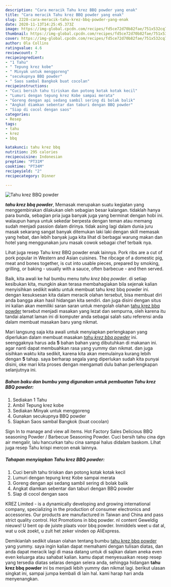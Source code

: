 ```yaml
---
description: "Cara meracik Tahu krez BBQ powder yang enak"
title: "Cara meracik Tahu krez BBQ powder yang enak"
slug: 2228-cara-meracik-tahu-krez-bbq-powder-yang-enak
date: 2020-11-13T14:25:45.373Z
image: https://img-global.cpcdn.com/recipes/fd5ce72d70b82fae/751x532cq70/tahu-krez-bbq-powder-foto-resep-utama.jpg
thumbnail: https://img-global.cpcdn.com/recipes/fd5ce72d70b82fae/751x532cq70/tahu-krez-bbq-powder-foto-resep-utama.jpg
cover: https://img-global.cpcdn.com/recipes/fd5ce72d70b82fae/751x532cq70/tahu-krez-bbq-powder-foto-resep-utama.jpg
author: Ola Collins
ratingvalue: 4.6
reviewcount: 7
recipeingredient:
- "1 Tahu"
- " Tepung krez kobe"
- " Minyak untuk menggoreng"
- "secukupnya BBQ powder"
- " Saos sambal Bangkok buat cocolan"
recipeinstructions:
- "Cuci bersih tahu tiriskan dan potong kotak kotak kecil"
- "Lumuri dengan tepung krez Kobe sampai merata"
- "Goreng dengan api sedang sambil sering di bolak balik"
- "Angkat diamkan sebentar dan taburi dengan BBQ powder"
- "Siap di cocol dengan saos"
categories:
- Resep
tags:
- tahu
- krez
- bbq

katakunci: tahu krez bbq 
nutrition: 295 calories
recipecuisine: Indonesian
preptime: "PT31M"
cooktime: "PT34M"
recipeyield: "2"
recipecategory: Dinner

---
```



![Tahu krez BBQ powder](https://img-global.cpcdn.com/recipes/fd5ce72d70b82fae/751x532cq70/tahu-krez-bbq-powder-foto-resep-utama.jpg)

<b><i>tahu krez bbq powder</i></b>, Memasak merupakan suatu kegiatan yang menggembirakan dilakukan oleh sebagian besar kalangan. tidaklah hanya para bunda, sebagian pria juga banyak juga yang berminat dengan hobi ini. walaupun hanya untuk sekedar berpesta dengan teman atau memang sudah menjadi passion dalam dirinya. tidak asing lagi dalam dunia juru masak sekarang sangat banyak ditemukan laki laki dengan skill memasak yang hebat, dan lebih banyak juga kita lihat di berbagai warung makan dan hotel yang menggunakan juru masak cowok sebagai chef terbaik nya.

Lihat juga resep Tahu krez BBQ powder enak lainnya. Pork ribs are a cut of pork popular in Western and Asian cuisines. The ribcage of a domestic pig, meat and bones together, is cut into usable pieces, prepared by smoking, grilling, or baking - usually with a sauce, often barbecue - and then served.

Baik, kita awali ke hal bumbu menu <i>tahu krez bbq powder</i>. di setiap kesibukan kita, mungkin akan terasa membahagiakan bila sejenak kalian menyisihkan sedikit waktu untuk membuat tahu krez bbq powder ini. dengan kesuksesan kita dalam meracik olahan tersebut, bisa membuat diri anda bangga akan hasil hidangan kita sendiri. dan juga disini dengan situs ini kalian akan memiliki saran saran untuk mengolah olahan <u>tahu krez bbq powder</u> tersebut menjadi masakan yang lezat dan sempurna, oleh karena itu tandai alamat laman ini di komputer anda sebagai salah satu referensi anda dalam membuat masakan baru yang nikmat.


Mari langsung saja kita awali untuk menyiapkan perlengkapan yang diperlukan dalam membuat masakan <u><i>tahu krez bbq powder</i></u> ini. seenggaknya harus ada <b>5</b> bahan bahan yang dibutuhkan di makanan ini. agar nanti dapat membuahkan rasa yang yummy dan nikmat. dan juga sisihkan waktu kita sedikit, karena kita akan memulainya kurang lebih dengan <b>5</b> tahap. saya berharap segala yang diperlukan sudah kita punyai disini, oke mari kita proses dengan mengamati dulu bahan perlengkapan selanjutnya ini.

<!--inarticleads1-->

##### Bahan baku dan bumbu yang digunakan untuk pembuatan Tahu krez BBQ powder:

1. Sediakan 1 Tahu
1. Ambil  Tepung krez kobe
1. Sediakan  Minyak untuk menggoreng
1. Gunakan secukupnya BBQ powder
1. Siapkan  Saos sambal Bangkok (buat cocolan)


Sign In to manage and view all items. Hot Factory Sales Delicious BBQ seasoning Powder / Barbecue Seasoning Powder. Cuci bersih tahu cina dgn air mengalir, lalu hancurkan tahu cina sampai halus didalam baskom. Lihat juga resep Tahu krispi mercon enak lainnya. 

<!--inarticleads2-->

##### Tahapan menyiapkan Tahu krez BBQ powder:

1. Cuci bersih tahu tiriskan dan potong kotak kotak kecil
1. Lumuri dengan tepung krez Kobe sampai merata
1. Goreng dengan api sedang sambil sering di bolak balik
1. Angkat diamkan sebentar dan taburi dengan BBQ powder
1. Siap di cocol dengan saos


KREZ Limited - is a dynamically developing and growing international company, specializing in the production of consumer electronics and accessories. Our products are manufactured in Taiwan and China and pass strict quality control. Hot Promotions in bbq powder. nl content Geweldig nieuws! U bent op de juiste plaats voor bbq powder. Inmiddels weet u dat al, wat u ook zoekt, u zult het zeker vinden op AliExpress. 

Demikianlah sedikit ulasan olahan tentang bumbu <u>tahu krez bbq powder</u> yang yummy. saya ingin kalian dapat memahami dengan tulisan diatas, dan anda dapat meracik lagi di masa datang untuk di sajikan dalam aneka even even keluarga atau sahabat kalian. kamu dapat menyesuaikan resep resep yang tersedia diatas selaras dengan selera anda, sehingga hidangan <b>tahu krez bbq powder</b> ini bs menjadi lebih yummy dan nikmat lagi. berikut ulasan singkat ini, sampai jumpa kembali di lain hal. kami harap hari anda menyenangkan.

